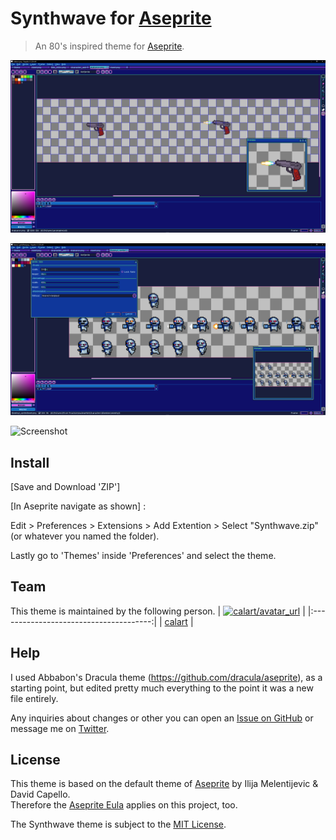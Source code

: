 # Synthwave for [Aseprite](https://www.aseprite.org/)

> An 80's inspired theme for [Aseprite](https://www.aseprite.org/).

![Screenshot](./screenshot.png)

![Screenshot](https://github.com/Calart/Synthwave/blob/main/screenshot1.PNG)

![Screenshot](./screenshot3.png)

## Install

[Save and Download 'ZIP']

[In Aseprite navigate as shown] :

Edit > Preferences > Extensions > Add Extention > Select "Synthwave.zip" (or whatever you named the folder).

Lastly go to 'Themes' inside 'Preferences' and select the theme.

## Team

This theme is maintained by the following person.
| [![calart/avatar_url]][calart] |
|:--------------------------------------:|
|              [calart]              |

[calart]: https://github.com/calart
[calart/avatar_url]: https://avatars.githubusercontent.com/u/70825079?s=40&v=4



## Help
I used Abbabon's Dracula theme (https://github.com/dracula/aseprite), as a starting point, but edited pretty much everything to the point it was a new file entirely.

Any inquiries about changes or other you can open an [Issue on GitHub](https://github.com/Calart/Synthwave/issues/new/choose "New Issue &#183; https://github.com/Calart/Synthwave") or message me on [Twitter](https://twitter.com/pronomicalart).

## License
This theme is based on the default theme of [Aseprite](http://aseprite.org "Aseprite - Animated sprite editor & pixel art tool") by Ilija Melentijevic & David Capello.  
Therefore the [Aseprite Eula](https://github.com/aseprite/aseprite/blob/master/EULA.txt "aseprite/EULA.txt at master &#183; aseprite/aseprite") applies on this project, too.

The Synthwave theme is subject to the [MIT License](./LICENSE).
